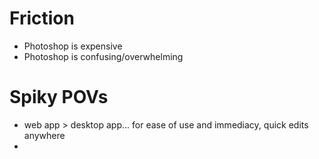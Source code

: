 # Friction
- Photoshop is expensive
- Photoshop is confusing/overwhelming

# Spiky POVs
- web app > desktop app... for ease of use and immediacy, quick edits anywhere
- 

